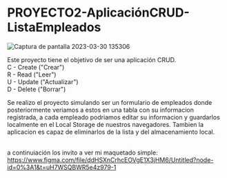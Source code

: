# PROYECTO2-AplicaciónCRUD-ListaEmpleados
![Captura de pantalla 2023-03-30 135306](https://user-images.githubusercontent.com/93240552/228949123-00c97e3c-b0af-4223-b06c-5a41b144b572.jpg)

Este proyecto tiene el objetivo de ser una aplicación CRUD. <br>
C - Create ("Crear") <br>
R - Read ("Leer") <br>
U - Update ("Actualizar") <br>
D - Delete ("Borrar") <br>

Se realizo el proyecto simulando ser un formulario de empleados donde posteriormente veriamos a estos en una tabla con su informacion registrada, a cada empleado
podriamos editar su informacion y guardarlos localmente en el Local Storage de nuestros navegadores. Tambien la aplicacion es capaz de eliminarlos de la lista
y del almacenamiento local. <br><br>

a continuiación los invito a ver mi maquetado simple: https://www.figma.com/file/ddHSXnCrhcEOVgE1X3jHM6/Untitled?node-id=0%3A1&t=uH7WSQBWR5e4z979-1

